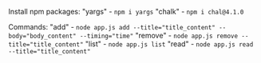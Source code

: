 Install npm packages: 
    "yargs" - `npm i yargs`
    "chalk" - `npm i chal@4.1.0`

Commands: 
  "add" - `node app.js add --title="title_content" --body="body_content" --timing="time"`
  "remove" - `node app.js remove --title="title_content"`
  "list" - `node app.js list`
  "read" - `node app.js read --title="title_content"`
